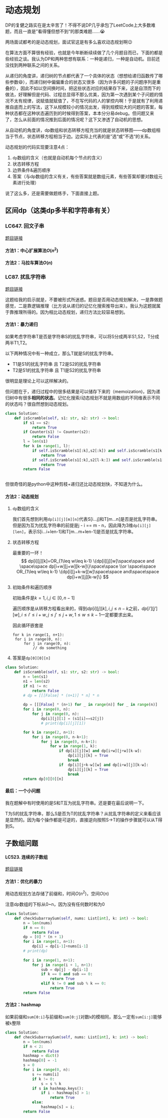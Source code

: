# 动态规划

DP的复健之路实在是太辛苦了！不得不说DP几乎承包了LeetCode上大多数难题，而且一直是”看得懂但想不到“的那类难题……:sob:

两场面试都考的是动态规划，面试官这是有多么喜欢动态规划啊:wink:

在算法方面不算很有经验，也就是今年断断续续做了几个月题目而已，下面的都是些经验之谈。我认为DP和两种思想有联系：一种是递归，一种是自动机。目前还没找到两种联系之间的关系。

从递归的角度讲，递归树的节点都代表了一个具体的状态（想想给递归函数传了哪些参数:smile:），而递归树中偏偏重合的状态又很多（因为许多问题的子问题序列是重叠的），因此不如以空间换时间，把这些状态对应的结果存下来，这是自顶而下的做法，好理解但是代码、过程总显得不那么优美，因为第一次遇到某个子问题的情况不太有规律，说赋值就赋值了，不在写代码的人的掌控内啊！于是就有了利用递推自底而上的写法，这下从规模较小的情况出发，得到规模较大的问题的答案，每种状态都在这种状态遍历到的时候得到答案，本本分分易debug。但问题又来了，怎么从前面的情况推到后面的情况呢？这下又渗透了自动机的思想。

从自动机的角度讲，dp数组和状态转移方程充当的就是状态转移图——dp数组相当于节点，状态转移方程相当于边。边实际上代表的是”选“或”不选“的关系。

动态规划的代码实现要注意4点：

1. ``dp``数组的含义（也就是自动机每个节点的含义）
2. 状态转移方程
3. 边界条件&遍历顺序
4. 答案（与dp数组的含义有关，有些答案就是数组元素，有些答案却要对数组元素进行处理）

说了这么多，还是需要做题练手，下面直接上题。

## 区间dp（这类dp多半和字符串有关）

### LC647. 回文子串

[题目链接](https://leetcode-cn.com/problems/palindromic-substrings/)

#### 方法1：中心扩展算法$O(n^2)$

#### 方法2：马拉车算法$O(n)$

### LC87. 扰乱字符串

[题目链接](https://leetcode-cn.com/problems/scramble-string/)

这题给我的启示就是，不要被形式所迷惑。题目是否用动态规划解决，一是靠做题感觉，二是靠逻辑推理（比方说从递归的记忆化搜索推导出来）。我认为这题就属于靠推理所得的。因为相比动态规划，递归方法比较容易想到。

#### 方法1：暴力递归

如果考虑字符串T是否是字符串S的扰乱字符串，可以将S分成两半S1,S2，T分成两半T1,T2。

以下两种情况中有一种成立，那么T就是S的扰乱字符串。

+ T1是S1的扰乱字符串 且 T2是S2的扰乱字符串
+ T2是S1的扰乱字符串 且 T1是S2的扰乱字符串

很明显是理论上可以这样解决的。

但问题在于，递归过程中的很多结果是可以储存下来的（memoization)，因为递归树中有很多**相同的状态**。记忆化搜索/动态规划不就是用数组的不同维表示不同的状态吗？很自然想到动态规划。

```python
class Solution:
    def isScramble(self, s1: str, s2: str) -> bool:
        if s1 == s2:
            return True
        if Counter(s1) != Counter(s2):
            return False
        l = len(s1)
        for k in range(1, l):
            if self.isScramble(s1[:k],s2[:k]) and self.isScramble(s1[k:],s2[k:]):
                return True
            if self.isScramble(s1[:k],s2[l-k:]) and self.isScramble(s1[k:],s2[:l-k]):
                return True
        return False
    
```

但很奇怪的是python中这种剪枝+递归还比动态规划快，不知道为什么。

#### 方法2：动态规划

1. ``dp``数组的含义

   我们首先想到利用``dp[i][j][m][n]``代表S[i...j]和T[m...n]是否是扰乱字符串。但是因为互为扰乱字符串的前提是j - i == m - n，因此降为3维``dp[i][j][len]``，表示S[i...i+len-1]和T[m...m+len-1]是否是扰乱字符串。

2. 状态转移方程

   最重要的一环！
   $$
   dp[i][j][k]=OR_{1\leq w\leq k-1} \{dp[i][j][w]\space\space and \space\space dp[i+w][j+w][k-w]\}\space\space \\or \space\space OR_{1\leq w\leq k-1} \{dp[i][j+k-w][w]\space\space and\space\space  dp[i+w][j][k-w]\}
   $$

3. 初始条件和遍历顺序

   初始条件是$k=1,i,j\in[0,n-1]$

   遍历顺序是从转移方程看出来的，得到$dp[i][j][k],i,j\le n-k$之前，$dp[i'][j'][w],i\le i'\le i+w,j\le j'\le j+w, 1\le w\le k-1$一定都要求出来。

   因此循环嵌套是

   ```pseudocode
   for k in range(1, n+1):
   	for i in range(0, n):
   		for j in range(0, n):
   			// do something
   ```

4. 答案是``dp[0][0][n]``

```python
class Solution:
    def isScramble(self, s1: str, s2: str) -> bool:
        n = len(s1)
        n1 = len(s2)
        if n1 != n:
            return False
        # dp = [[[False] * (n+1)] * n] * n
        
        dp = [[[False] * (n+1) for _ in range(n)] for _ in range(n)] 
        for i in range(0, n):
            for j in range(0, n):
                dp[i][j][1] = (s1[i]==s2[j])
                # print(dp[i][j][1])

        for k in range(2, n+1):
            for i in range(0, n-k+1):
                for j in range(0, n-k+1):
                    for w in range(1, k):
                        if dp[i][j][w] and dp[i+w][j+w][k-w]:
                            dp[i][j][k] = True
                            break
                        if  dp[i][j+k-w][w] and dp[i+w][j][k-w]:
                            dp[i][j][k] = True
                            break
        return dp[0][0][n]
```

#### 最后：一个小问题

我在题解中有时使用的是S和T互为扰乱字符串。还是要在最后说明一下。

T为S的扰乱字符串，那么S是否为T的扰乱字符串？从扰乱字符串的定义来看应该是显然的。因为每个操作都是可逆的，直接逆向按照S->T的操作步骤就可以从T得到S。

## 子数组问题

#### LC523. 连续的子数组

[题目链接](https://leetcode-cn.com/problems/continuous-subarray-sum/)

#### 方法1：优化的暴力

用动态规划方法存储了前缀和，时间$O(n^2)$，空间$O(n)$

注意dp数组的下标从0~n，因为没有任何数时和为0

```python
class Solution:
    def checkSubarraySum(self, nums: List[int], k: int) -> bool:
        n = len(nums)
        if n == 0:
            return False
        dp = [0] * (n + 1)
        for i in range(1, n+1):
            dp[i] = dp[i-1]+nums[i-1]
        # print(dp)
        
        for i in range(1, n+1):
            for j in range(i + 1, n+1):
                sub = dp[j] - dp[i-1]
                if k == 0 and sub == 0:
                    return True
                elif k != 0 and sub % k == 0:
                    return True
        return False

```

#### 方法2：hashmap

如果前缀和``sum[0:i]``与前缀和``sum[0:j]``对数``k``的模相同，那么一定有``sum[i:j]``能够被``k``整除

```python
class Solution:
    def checkSubarraySum(self, nums: List[int], k: int) -> bool:
        n = len(nums)
        if n < 2:
            return False
        hashmap = dict()
        hashmap[0] = -1
        s = 0
        for i in range(0, n):
            s += nums[i]
            if k != 0:
                s = s % k
            if s in hashmap.keys():
                if i - hashmap[s] > 1:
                    return True
            else:
                hashmap[s] = i;
        return False
```

